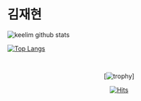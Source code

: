 # 김재현

![keelim github stats](https://github-readme-stats.vercel.app/api?username=keelim&show_icons=true&show_icons=true&theme=radical)

[![Top Langs](https://github-readme-stats.vercel.app/api/top-langs/?username=keelim&layout=compact&theme=radical)](https://github.com/keelim)

<br>

<div align=center>

[![trophy](https://github-profile-trophy.vercel.app/?username=keelim&theme=onedark)]

[![Hits](https://hits.seeyoufarm.com/api/count/incr/badge.svg?url=https%3A%2F%2Fgithub.com%2Fkeelim&count_bg=%2379C83D&title_bg=%23555555&icon=&icon_color=%23E7E7E7&title=hits&edge_flat=false)](https://hits.seeyoufarm.com)

<script src="https://embed.github.com/view/3d/keelim/keelim/master/keelim-2020.stl"></script>
